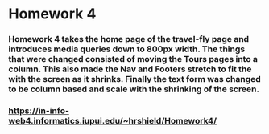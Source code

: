 # Homework 4

### Homework 4 takes the home page of the travel-fly page and introduces media queries down to 800px width. The things that were changed consisted of moving the Tours pages into a column. This also made the Nav and Footers stretch to fit the with the screen as it shrinks. Finally the text form was changed to be column based and scale with the shrinking of the screen.

### https://in-info-web4.informatics.iupui.edu/~hrshield/Homework4/
